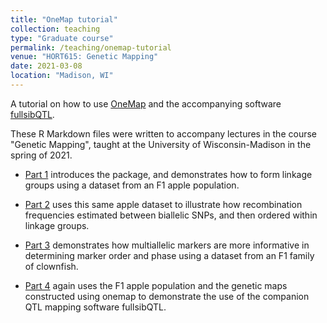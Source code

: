 ```yaml
---
title: "OneMap tutorial"
collection: teaching
type: "Graduate course"
permalink: /teaching/onemap-tutorial
venue: "HORT615: Genetic Mapping"
date: 2021-03-08
location: "Madison, WI"
---
```


A tutorial on how to use [OneMap](https://github.com/augusto-garcia/onemap) and the accompanying software [fullsibQTL](https://github.com/augusto-garcia/fullsibQTL).  

These R Markdown files were written to accompany lectures in the course "Genetic Mapping", taught at the University of Wisconsin-Madison in the spring of 2021.

- [Part 1](http://shbrainard.github.io/files/onemap/onemap-1.html) introduces the package, and demonstrates how to form linkage groups using a dataset from an F1 apple population.

- [Part 2](http://shbrainard.github.io/files/onemap/onemap-2.html) uses this same apple dataset to illustrate how recombination frequencies estimated between biallelic SNPs, and then ordered within linkage groups.

- [Part 3](http://shbrainard.github.io/files/onemap/onemap-3.html) demonstrates how multiallelic markers are more informative in determining marker order and phase using a dataset from an F1 family of clownfish.

- [Part 4](http://shbrainard.github.io/files/onemap/fullsibQTL.html) again uses the F1 apple population and the genetic maps constructed using onemap to demonstrate the use of the companion QTL mapping software fullsibQTL.


